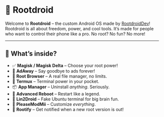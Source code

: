 # 🤖 Rootdroid

Welcome to **Rootdroid** – the custom Android OS made by [RootdroidDev](https://github.com/RootdroidDev)!  
Rootdroid is all about freedom, power, and cool tools. It’s made for people who want to control their phone like a pro. No root? No fun? No more!

---

## 🔧 What’s inside?

- ✅ **Magisk / Magisk Delta** – Choose your root power!
- 🚫 **AdAway** – Say goodbye to ads forever!
- 📂 **Root Browser** – A real file manager, no limits.
- 🧪 **Termux** – Terminal power in your pocket.
- 📦 **App Manager** – Uninstall *anything*. Seriously.
- 🔁 **Advanced Reboot** – Restart like a legend.
- 🐧 **Lin2Droid** – Fake Ubuntu terminal for big brain fun.
- 🎨 **PleaseModMii** – Customize *everything*.
- 🔔 **Rootify** – Get notified when a new root version is out!